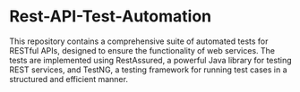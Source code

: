 # Rest-API-Test-Automation
This repository contains a comprehensive suite of automated tests for RESTful APIs, designed to ensure the functionality of web services. The tests are implemented using RestAssured, a powerful Java library for testing REST services, and TestNG, a testing framework for running test cases in a structured and efficient manner.
